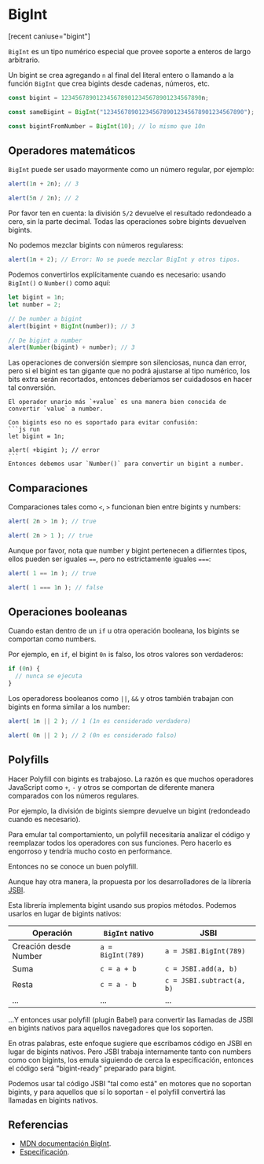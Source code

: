 # BigInt

[recent caniuse="bigint"]

`BigInt` es un tipo numérico especial que provee soporte a enteros de largo arbitrario.

Un bigint se crea agregando `n` al final del literal entero o llamando a la función `BigInt` que crea bigints desde cadenas, números, etc.

```js
const bigint = 1234567890123456789012345678901234567890n;

const sameBigint = BigInt("1234567890123456789012345678901234567890");

const bigintFromNumber = BigInt(10); // lo mismo que 10n
```

## Operadores matemáticos

`BigInt` puede ser usado mayormente como un número regular, por ejemplo:

```js run
alert(1n + 2n); // 3

alert(5n / 2n); // 2
```

Por favor ten en cuenta: la división `5/2` devuelve el resultado redondeado a cero, sin la parte decimal. Todas las operaciones sobre bigints devuelven bigints.

No podemos mezclar bigints con números regularess:

```js run
alert(1n + 2); // Error: No se puede mezclar BigInt y otros tipos.
```

Podemos convertirlos explícitamente cuando es necesario: usando `BigInt()` o `Number()` como aquí:

```js run
let bigint = 1n;
let number = 2;

// De number a bigint
alert(bigint + BigInt(number)); // 3

// De bigint a number
alert(Number(bigint) + number); // 3
```

Las operaciones de conversión siempre son silenciosas, nunca dan error, pero si el bigint es tan gigante que no podrá ajustarse al tipo numérico, los bits extra serán recortados, entonces deberíamos ser cuidadosos en hacer tal conversión.

````smart header="El unario más no tiene soporte en bigints"
El operador unario más `+value` es una manera bien conocida de convertir `value` a number.

Con bigints eso no es soportado para evitar confusión:
```js run
let bigint = 1n;

alert( +bigint ); // error
```
Entonces debemos usar `Number()` para convertir un bigint a number.
````

## Comparaciones

Comparaciones tales como `<`, `>` funcionan bien entre bigints y numbers:

```js run
alert( 2n > 1n ); // true

alert( 2n > 1 ); // true
```

Aunque por favor, nota que number y bigint pertenecen a difierntes tipos, ellos pueden ser iguales `==`, pero no estrictamente iguales `===`:

```js run
alert( 1 == 1n ); // true

alert( 1 === 1n ); // false
```

## Operaciones booleanas 

Cuando estan dentro de un `if` u otra operación booleana, los bigints se comportan como numbers.

Por ejemplo, en `if`, el bigint `0n` is falso, los otros valores son verdaderos:

```js run
if (0n) {
  // nunca se ejecuta
}
```

Los operadoress booleanos como `||`, `&&` y otros también trabajan con bigints en forma similar a los number:

```js run
alert( 1n || 2 ); // 1 (1n es considerado verdadero)

alert( 0n || 2 ); // 2 (0n es considerado falso)
```

## Polyfills

Hacer Polyfill con bigints es trabajoso. La razón es que muchos operadores JavaScript como `+`, `-` y otros se comportan de diferente manera comparados con los números regulares.

Por ejemplo, la división de bigints siempre devuelve un bigint (redondeado cuando es necesario).

Para emular tal comportamiento, un polyfill necesitaría analizar el código y reemplazar todos los operadores con sus funciones. Pero hacerlo es engorroso y tendría mucho costo en performance.

Entonces no se conoce un buen polyfill.

Aunque hay otra manera, la propuesta por los desarrolladores de la librería [JSBI](https://github.com/GoogleChromeLabs/jsbi).

Esta librería implementa bigint usando sus propios métodos. Podemos usarlos en lugar de bigints nativos:

| Operación | `BigInt` nativo | JSBI |
|-----------|-----------------|------|
| Creación desde Number | `a = BigInt(789)` | `a = JSBI.BigInt(789)` |
| Suma | `c = a + b` | `c = JSBI.add(a, b)` |
| Resta	| `c = a - b` | `c = JSBI.subtract(a, b)` |
| ... | ... | ... |

...Y entonces usar polyfill (plugin Babel) para convertir las llamadas de JSBI en bigints nativos para aquellos navegadores que los soporten.

En otras palabras, este enfoque sugiere que escribamos código en JSBI en lugar de bigints nativos. Pero JSBI trabaja internamente tanto con numbers como con bigints, los emula siguiendo de cerca la especificación, entonces el código será "bigint-ready" preparado para bigint.

Podemos usar tal código JSBI "tal como está" en motores que no soportan bigints, y para aquellos que sí lo soportan - el polyfill convertirá las llamadas en bigints nativos.

## Referencias

- [MDN documentación BigInt](https://developer.mozilla.org/en-US/docs/Web/JavaScript/Reference/Global_Objects/BigInt).
- [Especificación](https://tc39.es/ecma262/#sec-bigint-objects).

